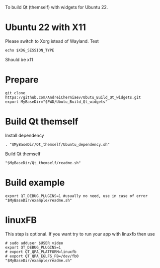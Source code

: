 To build Qt (themself) with widgets for Ubuntu 22.

# Ubuntu 22 with X11
Please switch to Xorg istead of Wayland. Test
```
echo $XDG_SESSION_TYPE
```
Should be x11

# Prepare
```
git clone https://github.com/AndreiCherniaev/Ubutu_Build_Qt_widgets.git
export MyBaseDir="$PWD/Ubutu_Build_Qt_widgets"
```

# Build Qt themself
Install dependency
```
. "$MyBaseDir/Qt_themself/Ubuntu_dependency.sh"
```
Build Qt themself
```
"$MyBaseDir/Qt_themself/readme.sh"
```

# Build example
```
export QT_DEBUG_PLUGINS=1 #usually no need, use in case of error
"$MyBaseDir/example/readme.sh"
```

# linuxFB
This step is optional. If you want try to run your app with linuxfb then use
```
# sudo adduser $USER video
export QT_DEBUG_PLUGINS=1
# export QT_QPA_PLATFORM=linuxfb
# export QT_QPA_EGLFS_FB=/dev/fb0
"$MyBaseDir/example/readme.sh"
```

